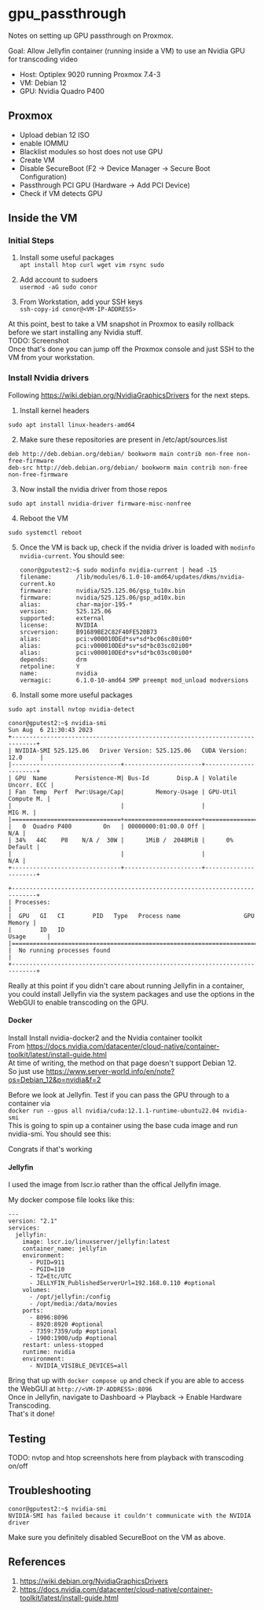 # gpu_passthrough
Notes on setting up GPU passthrough on Proxmox. 

Goal: Allow Jellyfin container (running inside a VM) to use an Nvidia GPU for transcoding video
- Host: Optiplex 9020 running Proxmox 7.4-3
- VM: Debian 12
- GPU: Nvidia Quadro P400

## Proxmox
* Upload debian 12 ISO  
* enable IOMMU
* Blacklist modules so host does not use GPU
* Create VM
* Disable SecureBoot (F2 -> Device Manager -> Secure Boot Configuration)
* Passthrough PCI GPU (Hardware -> Add PCI Device)
* Check if VM detects GPU

## Inside the VM

### Initial Steps
1. Install some useful packages  
```apt install htop curl wget vim rsync sudo```

2. Add account to sudoers  
```usermod -aG sudo conor```

3. From Workstation, add your SSH keys  
```ssh-copy-id conor@<VM-IP-ADDRESS>```

At this point, best to take a VM snapshot in Proxmox to easily rollback before we start installing any Nvidia stuff.  
TODO: Screenshot  
Once that's done you can jump off the Proxmox console and just SSH to the VM from your workstation.

### Install Nvidia drivers
Following https://wiki.debian.org/NvidiaGraphicsDrivers for the next steps.

1. Install kernel headers

```sudo apt install linux-headers-amd64```

2. Make sure these repositories are present in /etc/apt/sources.list

```
deb http://deb.debian.org/debian/ bookworm main contrib non-free non-free-firmware
deb-src http://deb.debian.org/debian/ bookworm main contrib non-free non-free-firmware
```   

3. Now install the nvidia driver from those repos

```sudo apt install nvidia-driver firmware-misc-nonfree```

4. Reboot the VM

```sudo systemctl reboot```

5. Once the VM is back up, check if the nvidia driver is loaded with ```modinfo nvidia-current```. You should see:
   ```
   conor@gputest2:~$ sudo modinfo nvidia-current | head -15
   filename:       /lib/modules/6.1.0-10-amd64/updates/dkms/nvidia-current.ko
   firmware:       nvidia/525.125.06/gsp_tu10x.bin
   firmware:       nvidia/525.125.06/gsp_ad10x.bin
   alias:          char-major-195-*
   version:        525.125.06
   supported:      external
   license:        NVIDIA
   srcversion:     B91689BE2C82F40FE520B73
   alias:          pci:v000010DEd*sv*sd*bc06sc80i00*
   alias:          pci:v000010DEd*sv*sd*bc03sc02i00*
   alias:          pci:v000010DEd*sv*sd*bc03sc00i00*
   depends:        drm
   retpoline:      Y
   name:           nvidia
   vermagic:       6.1.0-10-amd64 SMP preempt mod_unload modversions
   ```

7. Install some more useful packages

```sudo apt install nvtop nvidia-detect ```
```
conor@gputest2:~$ nvidia-smi
Sun Aug  6 21:30:43 2023
+-----------------------------------------------------------------------------+
| NVIDIA-SMI 525.125.06   Driver Version: 525.125.06   CUDA Version: 12.0     |
|-------------------------------+----------------------+----------------------+
| GPU  Name        Persistence-M| Bus-Id        Disp.A | Volatile Uncorr. ECC |
| Fan  Temp  Perf  Pwr:Usage/Cap|         Memory-Usage | GPU-Util  Compute M. |
|                               |                      |               MIG M. |
|===============================+======================+======================|
|   0  Quadro P400         On   | 00000000:01:00.0 Off |                  N/A |
| 34%   44C    P8    N/A /  30W |      1MiB /  2048MiB |      0%      Default |
|                               |                      |                  N/A |
+-------------------------------+----------------------+----------------------+

+-----------------------------------------------------------------------------+
| Processes:                                                                  |
|  GPU   GI   CI        PID   Type   Process name                  GPU Memory |
|        ID   ID                                                   Usage      |
|=============================================================================|
|  No running processes found                                                 |
+-----------------------------------------------------------------------------+
```

Really at this point if you didn't care about running Jellyfin in a container, you could install Jellyfin via the system packages and use the options in the WebGUI to enable transcoding on the GPU.

#### Docker
Install Install nvidia-docker2 and the Nvidia container toolkit  
From https://docs.nvidia.com/datacenter/cloud-native/container-toolkit/latest/install-guide.html  
At time of writing, the method on that page doesn't support Debian 12.  
So just use https://www.server-world.info/en/note?os=Debian_12&p=nvidia&f=2

Before we look at Jellyfin. Test if you can pass the GPU through to a container via  
```docker run --gpus all nvidia/cuda:12.1.1-runtime-ubuntu22.04 nvidia-smi```  
This is going to spin up a container using the base cuda image and run nvidia-smi. You should see this:

Congrats if that's working

#### Jellyfin
I used the image from lscr.io rather than the offical Jellyfin image.  

My docker compose file looks like this:
```
---
version: "2.1"
services:
  jellyfin:
    image: lscr.io/linuxserver/jellyfin:latest
    container_name: jellyfin
    environment:
      - PUID=911
      - PGID=110
      - TZ=Etc/UTC
      - JELLYFIN_PublishedServerUrl=192.168.0.110 #optional
    volumes:
      - /opt/jellyfin:/config
      - /opt/media:/data/movies
    ports:
      - 8096:8096
      - 8920:8920 #optional
      - 7359:7359/udp #optional
      - 1900:1900/udp #optional
    restart: unless-stopped
    runtime: nvidia
    environment:
      - NVIDIA_VISIBLE_DEVICES=all
```
Bring that up with ```docker compose up``` and check if you are able to access the WebGUI at ```http://<VM-IP-ADDRESS>:8096```  
Once in Jellyfin, navigate to Dashboard -> Playback -> Enable Hardware Transcoding.  
That's it done!

## Testing

TODO: nvtop and htop screenshots here from playback with transcoding on/off

## Troubleshooting
```
conor@gputest2:~$ nvidia-smi
NVIDIA-SMI has failed because it couldn't communicate with the NVIDIA driver
```

Make sure you definitely disabled SecureBoot on the VM as above.

## References
1. https://wiki.debian.org/NvidiaGraphicsDrivers
2. https://docs.nvidia.com/datacenter/cloud-native/container-toolkit/latest/install-guide.html
